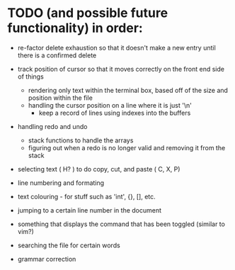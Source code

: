 # TODO (and possible future functionality) in order: 

* re-factor delete exhaustion so that it doesn't make a new entry until
  there is a confirmed delete

* track position of cursor so that it moves correctly on the front end side of things 
    * rendering only text within the terminal box, based off of the size and position within the file
    * handling the cursor position on a line where it is just '\n'
        * keep a record of lines using indexes into the buffers

* handling redo and undo 
    * stack functions to handle the arrays
    * figuring out when a redo is no longer valid and removing it from the stack 

* selecting text ( H? ) to do copy, cut, and paste ( C, X, P)

* line numbering and formating 
* text colouring - for stuff such as 'int', {}, [], etc.
* jumping to a certain line number in the document

* something that displays the command that has been toggled (similar to vim?)

* searching the file for certain words

* grammar correction 
